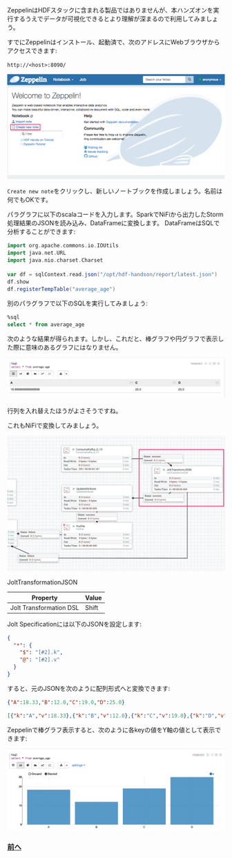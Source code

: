 ZeppelinはHDFスタックに含まれる製品ではありませんが、本ハンズオンを実行するうえでデータが可視化できるとより理解が深まるので利用してみましょう。

すでにZeppelinはインストール、起動済で、次のアドレスにWebブラウザからアクセスできます:

`http://<host>:8090/`

![](https://github.com/ijokarumawak/hdf-tutorials-ja/blob/master/images/zeppelin/welcome-page.png)

`Create new note`をクリックし、新しいノートブックを作成しましょう。名前は何でもOKです。

パラグラフに以下のscalaコードを入力します。SparkでNiFiから出力したStorm処理結果のJSONを読み込み、DataFrameに変換します。
DataFrameはSQLで分析することができます:

```scala
import org.apache.commons.io.IOUtils
import java.net.URL
import java.nio.charset.Charset

var df = sqlContext.read.json("/opt/hdf-handson/report/latest.json")
df.show
df.registerTempTable("average_age")
```

別のパラグラフで以下のSQLを実行してみましょう:

```sql
%sql
select * from average_age
```

次のような結果が得られます。しかし、これだと、棒グラフや円グラフで表示した際に意味のあるグラフにはなりません。

![](https://github.com/ijokarumawak/hdf-tutorials-ja/blob/master/images/zeppelin/sql-result.png)


行列を入れ替えたほうがよさそうですね。

これもNiFiで変換してみましょう。

![](https://github.com/ijokarumawak/hdf-tutorials-ja/blob/master/images/zeppelin/add-jolt-transform.png)

JoltTransformationJSON

| Property | Value |
|----------|-------|
| Jolt Transformation DSL | Shift |

Jolt Specificationには以下のJSONを設定します:

```json
{
  "*": {
    "$": "[#2].k",
    "@": "[#2].v"
  }
}
```

すると、元のJSONを次のように配列形式へと変換できます:
```json
{"A":18.33,"B":12.0,"C":19.0,"D":25.0}
```

```json
[{"k":"A","v":18.33},{"k":"B","v":12.0},{"k":"C","v":19.0},{"k":"D","v":25.0}]
```

Zeppelinで棒グラフ表示すると、次のように各keyの値をY軸の値として表示できます:

![](https://github.com/ijokarumawak/hdf-tutorials-ja/blob/master/images/zeppelin/after-jolt-bar-chart.png)

### [前へ](https://github.com/hortonworksjp/data-tutorials/blob/master/tutorials/hdf/Intro_NiFi_Kafka_Storm/HDF%E3%83%8F%E3%83%B3%E3%82%B9%E3%82%99%E3%82%AA%E3%83%B3-5:-%E5%88%86%E6%9E%90%E7%B5%90%E6%9E%9C%E3%82%92%E4%BF%9D%E5%AD%98.md) 
